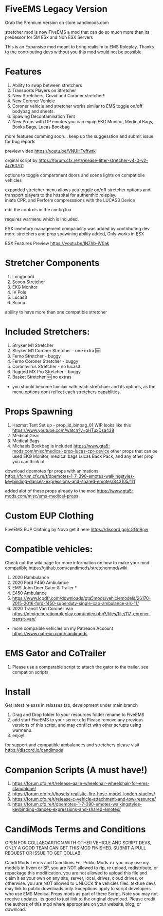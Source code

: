 # FiveEMS Legacy Version
Grab the Premium Version on store.candimods.com

stretcher mod is now FiveEMS a mod that can do so much more than its predessor 
for 5M ESx and Non ESX Servers

This is an Expansive mod meant to bring realisim to EMS Roleplay. 
Thanks to the contributing devs without you this mod would not be possible

# Features
1. Ability to swap between stretchers
2. Transports Players on Stretcher
3. New Stretchers, Covid and Coroner stretcher!!
4. New Coroner Vehicle
5. Coroner vehicle and stretcher works similar to EMS
toggle on/off bodybag and sheets.
6. Spawing Decontamination Tent
7. New Props with DP emotes you can equip
EKG Monitor, Medical Bags, Books Bags, Lucas Bookbag

more features comming soon... keep up the suggesstion and submit issue for bug reports


preview video https://youtu.be/VNUHTyffwtk

orginal script by https://forum.cfx.re/t/release-litter-stretcher-v4-0-v2-4/760701


options to toggle compartment doors and scene lights on compatibile vehicles

expanded stretcher menu allows you toggle on/off stretcher options
and transport players to the hospital for authenthic roleplay.  
iniate CPR, and Perform compresssions with the LUCAS3 Device

edit the controls in the config.lua

requires warmenu which is included.

ESX inventory management compaibility was added by contributing dev
more stretchers and prop spawining ability added, Only works in ESX

ESX Features Preview
https://youtu.be/lNZhb-iV0ak

# Stretcher Components
1. Longboard
2. Scoop Stretcher 
3. EKG Monitor 
4. IV Pole
5. Lucas3
6. Scoop

abiility to have more than one compatible stretcher 

# Included Stretchers:
1. Stryker M1 Stretcher 
2. Stryker M1 Coroner Stretcher - one extra :new:
3. Ferno Stretcher - buggy
4. Ferno Coroner Stretcher - buggy 
5. Coronavirus Stretcher - no lucas3
6. Rugged MX Pro Stretcher - buggy 
7. Basket Stretcher :new: no extras

* you should become familair with each stretchaer and its options, as the menu options dont reflect each stretchers capablities.
# Props Spawning
1. Hazmat Tent Set up -  prop_ld_binbag_01
WIP looks like this https://www.youtube.com/watch?v=gHTuxDsa438
2. Medical Gear
3. Medical Bags
4. Michaels Bookbag is included https://www.gta5-mods.com/misc/medical-prop-lucas-cpr-device
other props that can be used EKG Monitor, medical bags
Lucas Back Pack, and any other prop you can think of. 

download dpemotes fpr props with animations
https://forum.cfx.re/t/dpemotes-1-7-390-emotes-walkingstyles-keybinding-dances-expressions-and-shared-emotes/843105/111

added alot of these props already to the mod 
https://www.gta5-mods.com/misc/ems-medical-props

# Custom EUP Clothing
FiveEMS EUP Clothing by Novo get it here https://discord.gg/cGGnRpw


# Compatible vehicles:
Check out the wiki page for more information on how to make your mod compatible
https://github.com/candimods/stretchermod/wiki

1. 2020 Rambulance
2. 2020 Ford F450 Ambulance
3. EMS John Deer Gator & Trailer *
4. E450 Ambulance
5. https://www.lcpdfr.com/downloads/gta5mods/vehiclemodels/26170-2015-2016-ford-f450-superduty-single-cab-ambulance-als-11/
6. 2020 Transit Van Coroner Van https://nextgenerationroleplay.com/index.php?/files/file/117-coroner-transit-van/
-  more compaible vehicles on my Patreaon Account https://www.patreon.com/candimods

# EMS Gator and CoTrailer
1. Please use a comparable script to attach the gator to the trailer. 
see compation scripts

# Install 
Get latest releass in relasses tab, development under main branch
1. Drag and Drop folder fo your resources folder rename to FiveEMS
2. add start FiveEMS to your server.cfg
Please remove any previous versions of this script, and may conflict with other scrupts
using warmenu.
3. enjoy! 

for support and compatible ambulances and stretchers please visit https://discord.io/candimods

# Companion Scripts (A must have!)
1. https://forum.cfx.re/t/release-qalle-wheelchair-wheelchair-for-ems-standalone/
2. https://forum.cfx.re/t/hosels-realistic-fire-hose-model-london-studios/
3. https://forum.cfx.re/t/release-c-vehicle-attachment-and-tow-resource/
4. https://forum.cfx.re/t/dpemotes-1-7-390-emotes-walkingstyles-keybinding-dances-expressions-and-shared-emotes/

# CandiMods Terms and Conditions 
OPEN FOR COLLABOARTION WITH OTHER VEHICLE AND SCRIPT DEVS, ONLY A GOOD TEAM CAN GET THIS MOD FINISHED.
SUBMIT A PULL REQUEST OR ISSUE TO GET COLLAB.

Candi Mods Terms and Conditions For Public Mods >> you may use my models in fivem or SP, 
you are NOT allowed to rip, re upload, redistribute, or repackage this modification. you
are not allowed to upload this file and claim it as your own on any site, server, local, 
drives, cloud drives, or otherwise.  you are NOT allowed to UNLOCK the vehicles files. texture 
devs may link to public downloads only. Exceptions apply to script developers who use 
EMS Medical Props mods as part of there Script. Note you may not receive updates. 
its good to just link to the original download. Please credit the authors of this mod 
where appropriate on your website, blog, or download. 
